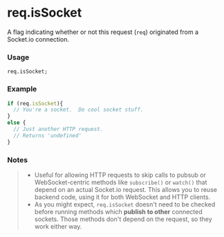 # req.isSocket

A flag indicating whether or not this request (`req`) originated from a Socket.io connection.


### Usage
```usage
req.isSocket;
```

### Example
```javascript
if (req.isSocket){
  // You're a socket.  Do cool socket stuff.
}
else {
  // Just another HTTP request.
  // Returns 'undefined'
}
```

### Notes

> + Useful for allowing HTTP requests to skip calls to pubsub or WebSocket-centric methods like `subscribe()` or `watch()`  that depend on an actual Socket.io request.  This allows you to reuse backend code, using it for both WebSocket and HTTP clients.
> + As you might expect, `req.isSocket` doesn't need to be checked before running methods which **publish to other** connected sockets.  Those methods don't depend on the request, so they work either way.












<docmeta name="displayName" value="req.isSocket">
<docmeta name="pageType" value="property">
